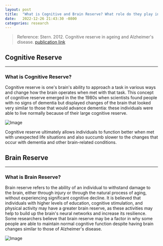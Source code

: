 ```yaml
---
layout: post
title:  "What is Cognitive and Brain Reserve? What role do they play in Alzheimer's disease?"
date:   2022-12-26 21:43:30 -0800
categories: research
---
```


> Reference: Stern. 2012. Cognitive reserve in ageing and Alzheimer's disease. [publication link](https://pubmed.ncbi.nlm.nih.gov/23079557/)

## Cognitive Reserve

---

### What is Cognitive Reserve?

Cognitive reserve is one's brain's ability to approach a task in various ways and change how the brain operates when met with that task. This concept of cognitive reserve emerged in the the 1980s when scientists found people with no signs of dementia but displayed changes of the brain that looked very similar to those that would advance dementia: these individuals were able to live normally because of their large cognitive reserve.

![Image](https://res.cloudinary.com/dbr983cqh/image/upload/v1672614552/fnagi-10-00189-g001_yfo46x.jpg)

Cognitive reserve ultimately allows individuals to function better when met with unexpected life situations and also succumb slower to the changes that occur with dementia and other brain-related conditions.

## Brain Reserve

---

### What is Brain Reserve?

Brain reserve refers to the ability of an individual to withstand damage to the brain, either through injury or through the natural process of aging, without experiencing significant cognitive decline. It is believed that individuals with higher levels of education, cognitive stimulation, and physical activity may have a greater brain reserve, as these activities may help to build up the brain's neural networks and increase its resilience. Some researchers believe that brain reserve may be a factor in why some people are able to maintain normal cognitive function despite having brain changes similar to those of Alzheimer's disease.

![Image](https://res.cloudinary.com/dbr983cqh/image/upload/v1672616433/004.jpeg_cicabl.jpg)
